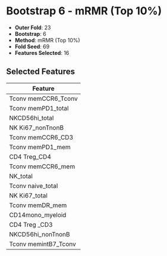 # Bootstrap 6 - mRMR (Top 10%)

- **Outer Fold**: 23
- **Bootstrap**: 6
- **Method**: mRMR (Top 10%)
- **Fold Seed**: 69
- **Features Selected**: 16

## Selected Features

| Feature |
|---------|
| Tconv memCCR6_Tconv |
| Tconv memPD1_total |
| NKCD56hi_total |
| NK Ki67_nonTnonB |
| Tconv memCCR6_CD3 |
| Tconv memPD1_mem |
| CD4 Treg_CD4 |
| Tconv memCCR6_mem |
| NK_total |
| Tconv naive_total |
| NK Ki67_total |
| Tconv memDR_mem |
| CD14mono_myeloid |
| CD4 Treg _CD3 |
| NKCD56hi_nonTnonB |
| Tconv memintB7_Tconv |
